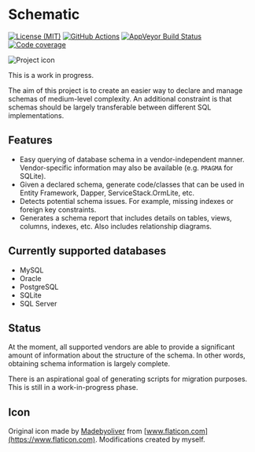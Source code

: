 # Schematic

[![License (MIT)](https://img.shields.io/badge/license-MIT-blue.svg)](https://opensource.org/licenses/MIT) [![GitHub Actions](https://github.com/sjp/Schematic/actions/workflows/ci.yml/badge.svg)](https://github.com/sjp/Schematic/actions/workflows/ci.yml) [![AppVeyor Build Status](https://img.shields.io/appveyor/build/sjp/sjp-schema/master?label=appveyor%3Amaster&logo=appveyor)](https://ci.appveyor.com/project/sjp/sjp-schema) [![Code coverage](https://img.shields.io/codecov/c/gh/sjp/Schematic/master?logo=codecov)](https://codecov.io/gh/sjp/Schematic)

![Project icon](database.png)

This is a work in progress.

The aim of this project is to create an easier way to declare and manage schemas of medium-level complexity. An additional constraint is that schemas should be largely transferable between different SQL implementations.

## Features

* Easy querying of database schema in a vendor-independent manner. Vendor-specific information may also be available (e.g. `PRAGMA` for SQLite).
* Given a declared schema, generate code/classes that can be used in Entity Framework, Dapper, ServiceStack.OrmLite, etc.
* Detects potential schema issues. For example, missing indexes or foreign key constraints.
* Generates a schema report that includes details on tables, views, columns, indexes, etc. Also includes relationship diagrams.

## Currently supported databases

* MySQL
* Oracle
* PostgreSQL
* SQLite
* SQL Server

## Status

At the moment, all supported vendors are able to provide a significant amount of information about the structure of the schema. In other words, obtaining schema information is largely complete.

There is an aspirational goal of generating scripts for migration purposes. This is still in a work-in-progress phase.

## Icon

Original icon made by [Madebyoliver](https://dribbble.com/olivers) from [www.flaticon.com](https://www.flaticon.com). Modifications created by myself.
